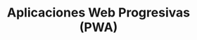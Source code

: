 ---
id: 0
icon: cellphone-icon
title: Aplicaciones Web Progresivas (PWA)
description: Instala tus apps web como si fueran apps nativas de android o iOS, pero mucho más livianas y con las mismas funcionalidades.
---